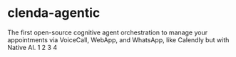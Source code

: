 # clenda-agentic
The first open-source cognitive agent orchestration to manage your appointments via VoiceCall, WebApp, and WhatsApp, like Calendly but with Native AI.
1
2
3
4

